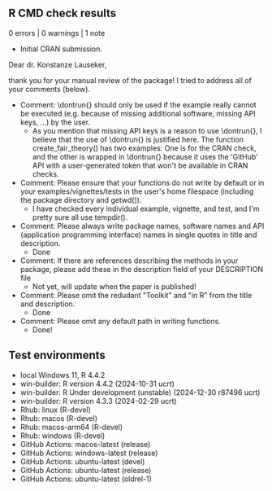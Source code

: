## R CMD check results

0 errors | 0 warnings | 1 note

* Initial CRAN submission.

Dear dr. Konstanze Lauseker,

thank you for your manual review of the package!
I tried to address all of your comments (below).

* Comment: \dontrun{} should only be used if the example really cannot be executed (e.g.
  because of missing additional software, missing API keys, ...) by the user.
    + As you mention that missing API keys is a reason to use \dontrun{}, I
      believe that the use of \dontrun{} is justified here. The function
      create_fair_theory() has two examples: One is for the CRAN check, and the
      other is wrapped in \dontrun{} because it uses the 'GitHub' API with a
      user-generated token that won't be available in CRAN checks.
* Comment: Please ensure that your functions do not write by default or in your
  examples/vignettes/tests in the user's home filespace (including the package
  directory and getwd()).
    + I have checked every individual example, vignette, and test, and I'm
      pretty sure all use tempdir().
* Comment: Please always write package names, software names and API (application
  programming interface) names in single quotes in title and description.
    + Done
* Comment: If there are references describing the methods in your package, please add
  these in the description field of your DESCRIPTION file
    + Not yet, will update when the paper is published!
* Comment: Please omit the redudant "Toolkit" and "in R" from the title and description.
    + Done
* Comment: Please omit any default path in writing functions.
    + Done!

## Test environments

* local Windows 11, R 4.4.2
* win-builder: R version 4.4.2 (2024-10-31 ucrt)
* win-builder: R Under development (unstable) (2024-12-30 r87496 ucrt)
* win-builder: R version 4.3.3 (2024-02-29 ucrt)
* Rhub: linux (R-devel)
* Rhub: macos (R-devel)
* Rhub: macos-arm64 (R-devel)
* Rhub: windows (R-devel)
* GitHub Actions: macos-latest (release)
* GitHub Actions: windows-latest (release)
* GitHub Actions: ubuntu-latest (devel)
* GitHub Actions: ubuntu-latest (release)
* GitHub Actions: ubuntu-latest (oldrel-1)
